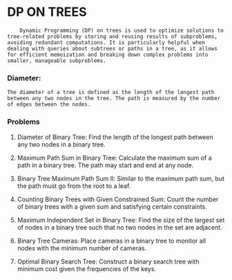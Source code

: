 # DP ON TREES
        Dynamic Programming (DP) on trees is used to optimize solutions to tree-related problems by storing and reusing results of subproblems, avoiding redundant computations. It is particularly helpful when dealing with queries about subtrees or paths in a tree, as it allows for efficient memoization and breaking down complex problems into smaller, manageable subproblems.

### Diameter:
    The diameter of a tree is defined as the length of the longest path between any two nodes in the tree. The path is measured by the number of edges between the nodes.

### Problems

1. Diameter of Binary Tree: Find the length of the longest path between any two nodes in a binary tree.

2. Maximum Path Sum in Binary Tree: Calculate the maximum sum of a path in a binary tree. The path may start and end at any node.

3. Binary Tree Maximum Path Sum II: Similar to the maximum path sum, but the path must go from the root to a leaf.

4. Counting Binary Trees with Given Constrained Sum: Count the number of binary trees with a given sum and satisfying certain constraints.

5. Maximum Independent Set in Binary Tree: Find the size of the largest set of nodes in a binary tree such that no two nodes in the set are adjacent.

6. Binary Tree Cameras: Place cameras in a binary tree to monitor all nodes with the minimum number of cameras.

7. Optimal Binary Search Tree: Construct a binary search tree with minimum cost given the frequencies of the keys.
